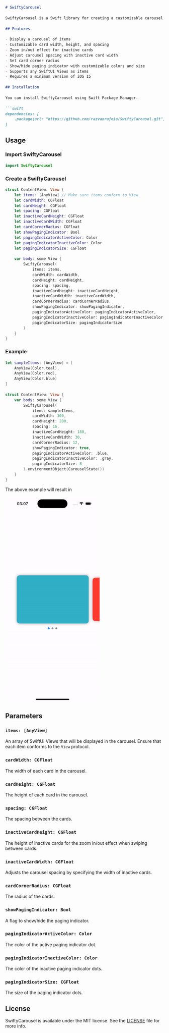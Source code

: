 ```markdown
# SwiftyCarousel

SwiftyCarousel is a Swift library for creating a customizable carousel component in SwiftUI. It provides an easy way to display a collection of items in a carousel format with various customization options.

## Features

- Display a carousel of items
- Customizable card width, height, and spacing
- Zoom in/out effect for inactive cards
- Adjust carousel spacing with inactive card width
- Set card corner radius
- Show/hide paging indicator with customizable colors and size
- Supports any SwiftUI Views as items
- Requires a minimum version of iOS 15

## Installation

You can install SwiftyCarousel using Swift Package Manager.

```swift
dependencies: [
    .package(url: "https://github.com/razvanrujoiu/SwiftyCarousel.git", from: "1.0.0")
]
```

## Usage

### Import SwiftyCarousel

```swift
import SwiftyCarousel
```

### Create a SwiftyCarousel

```swift
struct ContentView: View {
    let items: [AnyView] // Make sure items conform to View
    let cardWidth: CGFloat
    let cardHeight: CGFloat
    let spacing: CGFloat
    let inactiveCardHeight: CGFloat
    let inactiveCardWidth: CGFloat
    let cardCornerRadius: CGFloat
    let showPagingIndicator: Bool
    let pagingIndicatorActiveColor: Color
    let pagingIndicatorInactiveColor: Color
    let pagingIndicatorSize: CGFloat

    var body: some View {
        SwiftyCarousel(
            items: items,
            cardWidth: cardWidth,
            cardHeight: cardHeight,
            spacing: spacing,
            inactiveCardHeight: inactiveCardHeight,
            inactiveCardWidth: inactiveCardWidth,
            cardCornerRadius: cardCornerRadius,
            showPagingIndicator: showPagingIndicator,
            pagingIndicatorActiveColor: pagingIndicatorActiveColor,
            pagingIndicatorInactiveColor: pagingIndicatorInactiveColor,
            pagingIndicatorSize: pagingIndicatorSize
        )
    }
}
```

### Example

```swift
let sampleItems: [AnyView] = [
    AnyView(Color.teal),
    AnyView(Color.red),
    AnyView(Color.blue)
]

struct ContentView: View {
    var body: some View {
        SwiftyCarousel(
            items: sampleItems,
            cardWidth: 300,
            cardHeight: 200,
            spacing: 16,
            inactiveCardHeight: 180,
            inactiveCardWidth: 30,
            cardCornerRadius: 12,
            showPagingIndicator: true,
            pagingIndicatorActiveColor: .blue,
            pagingIndicatorInactiveColor: .gray,
            pagingIndicatorSize: 8
        ).environmentObject(CarouselState())
    }
}
```
The above example will result in

![](carousel.gif)

## Parameters

### `items: [AnyView]`

An array of SwiftUI Views that will be displayed in the carousel. Ensure that each item conforms to the `View` protocol.

### `cardWidth: CGFloat`

The width of each card in the carousel.

### `cardHeight: CGFloat`

The height of each card in the carousel.

### `spacing: CGFloat`

The spacing between the cards.

### `inactiveCardHeight: CGFloat`

The height of inactive cards for the zoom in/out effect when swiping between cards.

### `inactiveCardWidth: CGFloat`

Adjusts the carousel spacing by specifying the width of inactive cards.

### `cardCornerRadius: CGFloat`

The radius of the cards.

### `showPagingIndicator: Bool`

A flag to show/hide the paging indicator.

### `pagingIndicatorActiveColor: Color`

The color of the active paging indicator dot.

### `pagingIndicatorInactiveColor: Color`

The color of the inactive paging indicator dots.

### `pagingIndicatorSize: CGFloat`

The size of the paging indicator dots.

## License

SwiftyCarousel is available under the MIT license. See the [LICENSE](LICENSE) file for more info.
